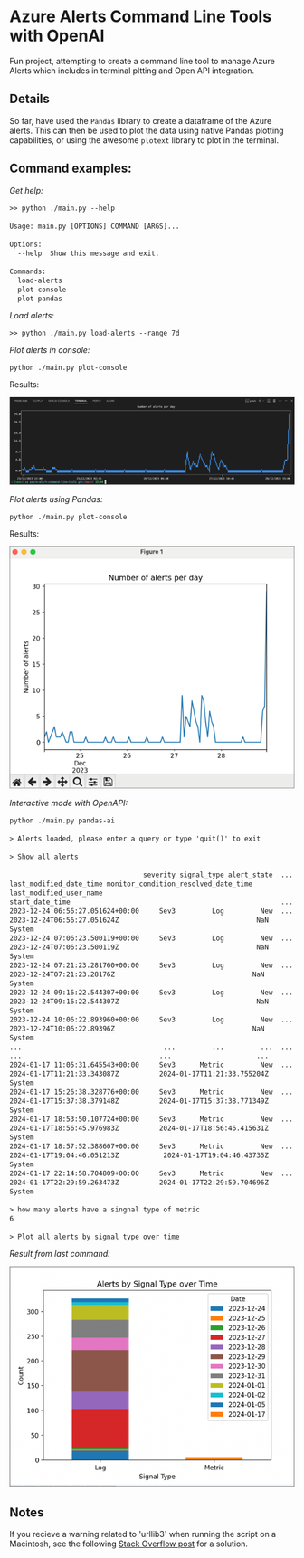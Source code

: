 # Azure Alerts Command Line Tools with OpenAI

Fun project, attempting to create a command line tool to manage Azure Alerts which includes in terminal pltting and Open API integration.

## Details

So far, have used the `Pandas` library to create a dataframe of the Azure alerts. This can then be used to plot the data using native Pandas plotting capabilities, or using the awesome `plotext` library to plot in the terminal.

## Command examples:

*Get help:*

```
>> python ./main.py --help  

Usage: main.py [OPTIONS] COMMAND [ARGS]...

Options:
  --help  Show this message and exit.

Commands:
  load-alerts
  plot-console
  plot-pandas
```

*Load alerts:*

```
>> python ./main.py load-alerts --range 7d
```

*Plot alerts in console:*

```
python ./main.py plot-console
```

Results:

![plot-console](./images/plot-console.png)

*Plot alerts using Pandas:*

```
python ./main.py plot-console
```

Results:

![plot-pandas](./images/plot-pandas.png)

*Interactive mode with OpenAPI:*

```
python ./main.py pandas-ai

> Alerts loaded, please enter a query or type 'quit()' to exit

> Show all alerts

                                 severity signal_type alert_state  ...      last_modified_date_time monitor_condition_resolved_date_time last_modified_user_name
start_date_time                                                    ...                                                                                          
2023-12-24 06:56:27.051624+00:00     Sev3         Log         New  ...  2023-12-24T06:56:27.051624Z                                  NaN                  System
2023-12-24 07:06:23.500119+00:00     Sev3         Log         New  ...  2023-12-24T07:06:23.500119Z                                  NaN                  System
2023-12-24 07:21:23.281760+00:00     Sev3         Log         New  ...   2023-12-24T07:21:23.28176Z                                  NaN                  System
2023-12-24 09:16:22.544307+00:00     Sev3         Log         New  ...  2023-12-24T09:16:22.544307Z                                  NaN                  System
2023-12-24 10:06:22.893960+00:00     Sev3         Log         New  ...   2023-12-24T10:06:22.89396Z                                  NaN                  System
...                                   ...         ...         ...  ...                          ...                                  ...                     ...
2024-01-17 11:05:31.645543+00:00     Sev3      Metric         New  ...  2024-01-17T11:21:33.343087Z          2024-01-17T11:21:33.755204Z                  System
2024-01-17 15:26:38.328776+00:00     Sev3      Metric         New  ...  2024-01-17T15:37:38.379148Z          2024-01-17T15:37:38.771349Z                  System
2024-01-17 18:53:50.107724+00:00     Sev3      Metric         New  ...  2024-01-17T18:56:45.976983Z          2024-01-17T18:56:46.415631Z                  System
2024-01-17 18:57:52.388607+00:00     Sev3      Metric         New  ...  2024-01-17T19:04:46.051213Z           2024-01-17T19:04:46.43735Z                  System
2024-01-17 22:14:58.704809+00:00     Sev3      Metric         New  ...  2024-01-17T22:29:59.263473Z          2024-01-17T22:29:59.704696Z                  System

> how many alerts have a singnal type of metric
6

> Plot all alerts by signal type over time
```

*Result from last command:*

![plot-pandas](./images/pandas-ai-plot.png)

## Notes

If you recieve a warning related to 'urllib3' when running the script on a Macintosh, see the following [Stack Overflow post](https://stackoverflow.com/questions/76187256/importerror-urllib3-v2-0-only-supports-openssl-1-1-1-currently-the-ssl-modug) for a solution.